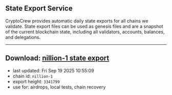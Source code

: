 ## State Export Service
CryptoCrew provides automatic daily state exports for all chains we validate. State export files can be used as genesis files and are a snapshot of the current blockchain state, including all validators, accounts, balances, and delegations.

---
**Download: [nillion-1 state export](https://ccv-s3.nbg1.your-objectstorage.com/SERVICE/nillion/nillion-1_export_3341799.json)**
---

- last updated: Fri Sep 19 2025 10:55:09
- chain id: `nillion-1`
- export height: `3341799`
- use for: airdrops, local tests, chain recovery
